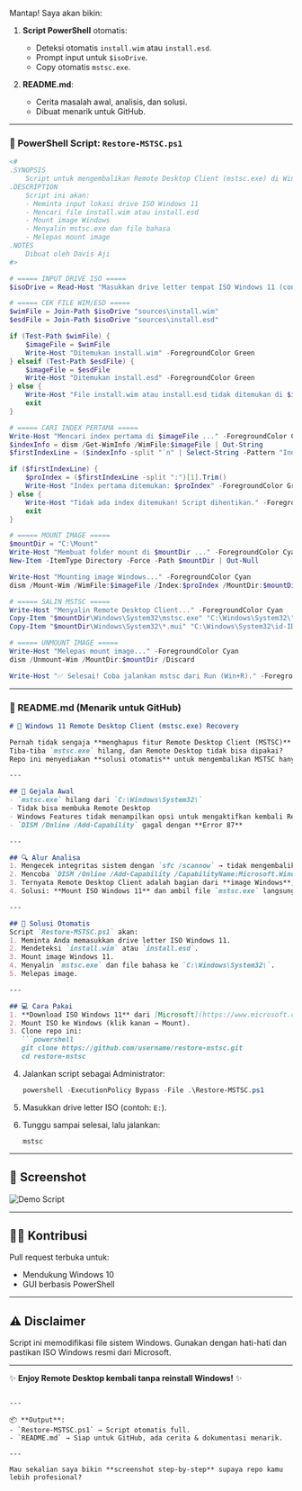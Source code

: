 Mantap! Saya akan bikin:

1. **Script PowerShell** otomatis:

   * Deteksi otomatis `install.wim` atau `install.esd`.
   * Prompt input untuk `$isoDrive`.
   * Copy otomatis `mstsc.exe`.
2. **README.md**:

   * Cerita masalah awal, analisis, dan solusi.
   * Dibuat menarik untuk GitHub.

---

### 🔹 PowerShell Script: `Restore-MSTSC.ps1`

```powershell
<#
.SYNOPSIS
    Script untuk mengembalikan Remote Desktop Client (mstsc.exe) di Windows 11
.DESCRIPTION
    Script ini akan:
    - Meminta input lokasi drive ISO Windows 11
    - Mencari file install.wim atau install.esd
    - Mount image Windows
    - Menyalin mstsc.exe dan file bahasa
    - Melepas mount image
.NOTES
    Dibuat oleh Davis Aji
#>

# ===== INPUT DRIVE ISO =====
$isoDrive = Read-Host "Masukkan drive letter tempat ISO Windows 11 (contoh: E:)"

# ===== CEK FILE WIM/ESD =====
$wimFile = Join-Path $isoDrive "sources\install.wim"
$esdFile = Join-Path $isoDrive "sources\install.esd"

if (Test-Path $wimFile) {
    $imageFile = $wimFile
    Write-Host "Ditemukan install.wim" -ForegroundColor Green
} elseif (Test-Path $esdFile) {
    $imageFile = $esdFile
    Write-Host "Ditemukan install.esd" -ForegroundColor Green
} else {
    Write-Host "File install.wim atau install.esd tidak ditemukan di $isoDrive\sources" -ForegroundColor Red
    exit
}

# ===== CARI INDEX PERTAMA =====
Write-Host "Mencari index pertama di $imageFile ..." -ForegroundColor Cyan
$indexInfo = dism /Get-WimInfo /WimFile:$imageFile | Out-String
$firstIndexLine = ($indexInfo -split "`n" | Select-String -Pattern "Index :")[0]

if ($firstIndexLine) {
    $proIndex = ($firstIndexLine -split ":")[1].Trim()
    Write-Host "Index pertama ditemukan: $proIndex" -ForegroundColor Green
} else {
    Write-Host "Tidak ada index ditemukan! Script dihentikan." -ForegroundColor Red
    exit
}

# ===== MOUNT IMAGE =====
$mountDir = "C:\Mount"
Write-Host "Membuat folder mount di $mountDir ..." -ForegroundColor Cyan
New-Item -ItemType Directory -Force -Path $mountDir | Out-Null

Write-Host "Mounting image Windows..." -ForegroundColor Cyan
dism /Mount-Wim /WimFile:$imageFile /Index:$proIndex /MountDir:$mountDir

# ===== SALIN MSTSC =====
Write-Host "Menyalin Remote Desktop Client..." -ForegroundColor Cyan
Copy-Item "$mountDir\Windows\System32\mstsc.exe" "C:\Windows\System32\" -Force
Copy-Item "$mountDir\Windows\System32\*.mui" "C:\Windows\System32\id-ID\" -Force -ErrorAction SilentlyContinue

# ===== UNMOUNT IMAGE =====
Write-Host "Melepas mount image..." -ForegroundColor Cyan
dism /Unmount-Wim /MountDir:$mountDir /Discard

Write-Host "✅ Selesai! Coba jalankan mstsc dari Run (Win+R)." -ForegroundColor Green
```

---

### 🔹 README.md (Menarik untuk GitHub)

````markdown
# 🔧 Windows 11 Remote Desktop Client (mstsc.exe) Recovery

Pernah tidak sengaja **menghapus fitur Remote Desktop Client (MSTSC)** di Windows 11?  
Tiba-tiba `mstsc.exe` hilang, dan Remote Desktop tidak bisa dipakai?  
Repo ini menyediakan **solusi otomatis** untuk mengembalikan MSTSC hanya dengan **ISO Windows 11**.

---

## 🧩 Gejala Awal
- `mstsc.exe` hilang dari `C:\Windows\System32\`
- Tidak bisa membuka Remote Desktop
- Windows Features tidak menampilkan opsi untuk mengaktifkan kembali Remote Desktop Client
- `DISM /Online /Add-Capability` gagal dengan **Error 87**

---

## 🔍 Alur Analisa
1. Mengecek integritas sistem dengan `sfc /scannow` → tidak mengembalikan MSTSC.
2. Mencoba `DISM /Online /Add-Capability /CapabilityName:Microsoft.Windows.RemoteDesktop.Client` → gagal.
3. Ternyata Remote Desktop Client adalah bagian dari **image Windows**, bukan package yang bisa diinstal ulang via DISM Online.
4. Solusi: **Mount ISO Windows 11** dan ambil file `mstsc.exe` langsung dari `install.wim` atau `install.esd`.

---

## 🚀 Solusi Otomatis
Script `Restore-MSTSC.ps1` akan:
1. Meminta Anda memasukkan drive letter ISO Windows 11.
2. Mendeteksi `install.wim` atau `install.esd`.
3. Mount image Windows 11.
4. Menyalin `mstsc.exe` dan file bahasa ke `C:\Windows\System32\`.
5. Melepas image.

---

## 💻 Cara Pakai
1. **Download ISO Windows 11** dari [Microsoft](https://www.microsoft.com/software-download/windows11).  
2. Mount ISO ke Windows (klik kanan → Mount).  
3. Clone repo ini:
   ```powershell
   git clone https://github.com/username/restore-mstsc.git
   cd restore-mstsc
````

4. Jalankan script sebagai Administrator:

   ```powershell
   powershell -ExecutionPolicy Bypass -File .\Restore-MSTSC.ps1
   ```
5. Masukkan drive letter ISO (contoh: `E:`).
6. Tunggu sampai selesai, lalu jalankan:

   ```
   mstsc
   ```

---

## 📸 Screenshot

![Demo Script](screenshot.png)

---

## 🧑‍💻 Kontribusi

Pull request terbuka untuk:

* Mendukung Windows 10
* GUI berbasis PowerShell

---

## ⚠️ Disclaimer

Script ini memodifikasi file sistem Windows.
Gunakan dengan hati-hati dan pastikan ISO Windows resmi dari Microsoft.

---

✨ **Enjoy Remote Desktop kembali tanpa reinstall Windows!** ✨

```

---

📦 **Output**:  
- `Restore-MSTSC.ps1` → Script otomatis full.  
- `README.md` → Siap untuk GitHub, ada cerita & dokumentasi menarik.  

---

Mau sekalian saya bikin **screenshot step-by-step** supaya repo kamu lebih profesional?
```
